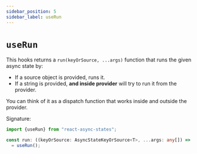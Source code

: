 ```yaml
---
sidebar_position: 5
sidebar_label: useRun
---
```


# `useRun`

This hooks returns a `run(keyOrSource, ...args)` function that
runs the given async state by:
- If a source object is provided, runs it.
- If a string is provided, __and inside provider__ will try to run it from the provider.

You can think of it as a dispatch function that works inside and outside the provider.

Signature:

```typescript
import {useRun} from "react-async-states";

const run: ((keyOrSource: AsyncStateKeyOrSource<T>, ...args: any[]) => AbortFn)
  = useRun();
```

